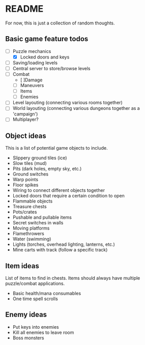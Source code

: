 # README
For now, this is just a collection of random thoughts.

## Basic game feature todos
- [ ] Puzzle mechanics
  - [x] Locked doors and keys
- [ ] Saving/loading levels
- [ ] Central server to store/browse levels
- [ ] Combat
  - [ ]Damage
  - [ ] Maneuvers
  - [ ] Items
  - [ ] Enemies
- [ ] Level layouting (connecting various rooms together)
- [ ] World layouting (connecting various dungeons together as a 'campaign')
- [ ] Multiplayer?

## Object ideas
This is a list of potential game objects to include.
- Slippery ground tiles (ice)
- Slow tiles (mud)
- Pits (dark holes, empty sky, etc.)
- Ground switches
- Warp points
- Floor spikes
- Wiring to connect different objects together
- Locked doors that require a certain condition to open
- Flammable objects
- Treasure chests
- Pots/crates
- Pushable and pullable items
- Secret switches in walls
- Moving platforms
- Flamethrowers
- Water (swimming)
- Lights (torches, overhead lighting, lanterns, etc.)
- Mine carts with track (follow a specific track)

## Item ideas
List of items to find in chests. Items should always have multiple puzzle/combat applications.
- Basic health/mana consumables
- One time spell scrolls

## Enemy ideas
- Put keys into enemies
- Kill all enemies to leave room
- Boss monsters
